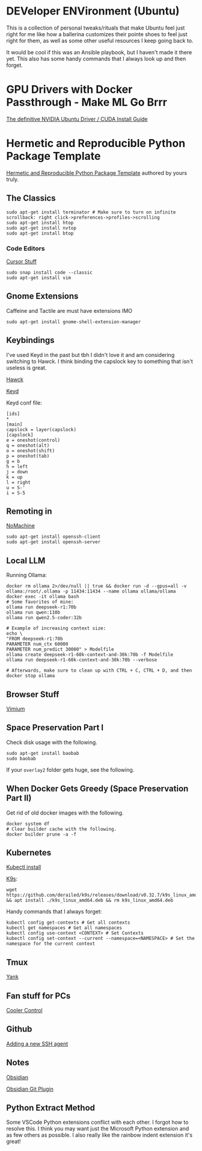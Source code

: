 # DEVeloper ENVironment (Ubuntu) 
This is a collection of personal tweaks/rituals that make Ubuntu feel just right for me like how a ballerina customizes their pointe shoes to feel just right for them, as well as some other useful resources I keep going back to.

It would be cool if this was an Ansible playbook, but I haven't made it there yet. 
This also has some handy commands that I always look up and then forget.

# GPU Drivers with Docker Passthrough - Make ML Go Brrr

[The definitive NVIDIA Ubuntu Driver / CUDA Install Guide](https://github.com/garylvov/dev_env/tree/main/setup_scripts/nvidia)

# Hermetic and Reproducible Python Package Template

[Hermetic and Reproducible Python Package Template](https://github.com/garylvov/pixidock_template) authored by yours truly.


## The Classics
```
sudo apt-get install terminator # Make sure to turn on infinite scrollback: right click->preferences->profiles->scrolling
sudo apt-get install htop
sudo apt-get install nvtop
sudo apt-get install btop
```

### Code Editors

[Cursor Stuff](https://gist.github.com/evgenyneu/5c5c37ca68886bf1bea38026f60603b6)
```
sudo snap install code --classic
sudo apt-get install vim
```

## Gnome Extensions 
Caffeine and Tactile are must have extensions IMO
```
sudo apt-get install gnome-shell-extension-manager
```

## Keybindings 

I've used Keyd in the past but tbh I didn't love it and am considering switching to Hawck. I think binding the capslock key to something that isn't useless is great.

[Hawck](https://github.com/snyball/hawck)

[Keyd](https://github.com/rvaiya/keyd)

Keyd conf file:

```
[ids]
*
[main]
capslock = layer(capslock)
[capslock]
e = oneshot(control)
q = oneshot(alt)
o = oneshot(shift)
p = oneshot(tab)
g = b
h = left
j = down
k = up
l = right
u = S-'
i = S-5
```

## Remoting in
[NoMachine](https://www.nomachine.com/)
```
sudo apt-get install openssh-client
sudo apt-get install openssh-server
```

## Local LLM 

Running Ollama: 
```
docker rm ollama 2>/dev/null || true && docker run -d --gpus=all -v ollama:/root/.ollama -p 11434:11434 --name ollama ollama/ollama
docker exec -it ollama bash
# Some favorites of mine:
ollama run deepseek-r1:70b
ollama run qwen:110b
ollama run qwen2.5-coder:32b

# Example of increasing context size:
echo \
"FROM deepseek-r1:70b
PARAMETER num_ctx 60000
PARAMETER num_predict 30000" > Modelfile
ollama create deepseek-r1-60k-context-and-30k:70b -f Modelfile
ollama run deepseek-r1-60k-context-and-30k:70b --verbose

# Afterwards, make sure to clean up with CTRL + C, CTRL + D, and then docker stop ollama
```

## Browser Stuff
[Vimium](https://vimium.github.io/)

## Space Preservation Part I 

Check disk usage with the following.
```
sudo apt-get install baobab
sudo baobab
```

If your ```overlay2``` folder gets huge, see the following.

## When Docker Gets Greedy (Space Preservation Part II)

Get rid of old docker images with the following.

```
docker system df
# Clear builder cache with the following.
docker builder prune -a -f
```


## Kubernetes 
[Kubectl install](https://kubernetes.io/docs/tasks/tools/install-kubectl-linux/)

[K9s](https://github.com/derailed/k9s):
```
wget https://github.com/derailed/k9s/releases/download/v0.32.7/k9s_linux_amd64.deb && apt install ./k9s_linux_amd64.deb && rm k9s_linux_amd64.deb
```

Handy commands that I always forget:
```
kubectl config get-contexts # Get all contexts
kubectl get namespaces # Get all namespaces
kubectl config use-context <CONTEXT> # Set Contexts
kubectl config set-context --current --namespace=<NAMESPACE> # Set the namespace for the current context
```

## Tmux

[Yank](https://github.com/tmux-plugins/tmux-yank)

## Fan stuff for PCs

[Cooler Control](https://github.com/codifryed/coolercontrol/tree/main)

## Github

[Adding a new SSH agent](https://docs.github.com/en/authentication/connecting-to-github-with-ssh/generating-a-new-ssh-key-and-adding-it-to-the-ssh-agent)

## Notes
[Obsidian](https://obsidian.md/)

[Obsidian Git Plugin](https://publish.obsidian.md/git-doc/Start+here)

## Python Extract Method

Some VSCode Python extensions conflict with each other. I forgot how to resolve this. I think you may want just the Microsoft Python extension and as few others as possible. I also really like the rainbow indent extension it's great!

